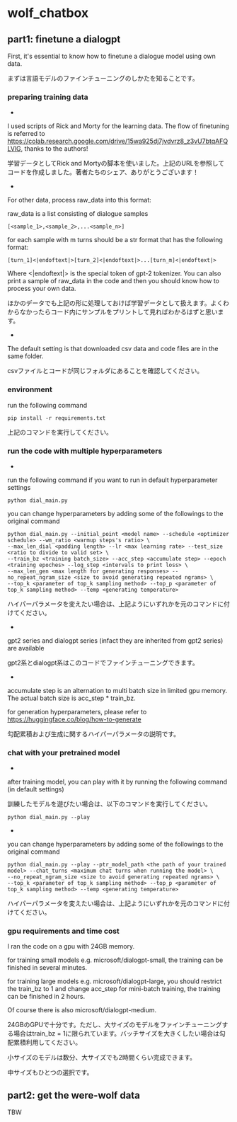 # wolf_chatbox

## part1: finetune a dialogpt
First, it's essential to know how to finetune a dialogue model using own data. 

まずは言語モデルのファインチューニングのしかたを知ることです。

### preparing training data

-
I used scripts of Rick and Morty for the learning data. The flow of finetuning is referred to https://colab.research.google.com/drive/15wa925dj7jvdvrz8_z3vU7btqAFQLVlG, thanks to the authors!

学習データとしてRick and Mortyの脚本を使いました。上記のURLを参照してコードを作成しました。著者たちのシェア、ありがとうございます！

-
For other data, process raw_data into this format:

raw_data is a list consisting of dialogue samples
```
[<sample_1>,<sample_2>,...<sample_n>]
```
for each sample with m turns should be a str format that has the following format:
```
[turn_1]<|endoftext|>[turn_2]<|endoftext|>...[turn_m]<|endoftext|>
```

Where <|endoftext|> is the special token of gpt-2 tokenizer. You can also print a sample of raw_data in the code and then you should know how to process your own data. 

ほかのデータでも上記の形に処理しておけば学習データとして扱えます。よくわからなかったらコード内にサンプルをプリントして見ればわかるはずと思います。

-
The default setting is that downloaded csv data and code files are in the same folder. 

csvファイルとコードが同じフォルダにあることを確認してください。

### environment
run the following command
```
pip install -r requirements.txt
```
上記のコマンドを実行してください。

### run the code with multiple hyperparameters
-
run the following command if you want to run in default hyperparameter settings
```
python dial_main.py
```
you can change hyperparameters by adding some of the followings to the original command
```
python dial_main.py --initial_point <model name> --schedule <optimizer schedule> --wm_ratio <warmup steps's ratio> \
--max_len_dial <padding length> --lr <max learning rate> --test_size <ratio to divide to valid set> \
--train_bz <training batch_size> --acc_step <accumulate step> --epoch <training epoches> --log_step <intervals to print loss> \
--max_len_gen <max length for generating responses> --no_repeat_ngram_size <size to avoid generating repeated ngrams> \
--top_k <parameter of top_k sampling method> --top_p <parameter of top_k sampling method> --temp <generating temperature> 
```

ハイパーパラメータを変えたい場合は、上記ようにいずれかを元のコマンドに付けてください。

-
gpt2 series and dialogpt series (infact they are inherited from gpt2 series) are available

gpt2系とdialogpt系はこのコードでファインチューニングできます。

-
accumulate step is an alternation to multi batch size in limited gpu memory. The actual batch size is acc_step * train_bz. 

for generation hyperparameters, please refer to https://huggingface.co/blog/how-to-generate

勾配累積および生成に関するハイパーパラメータの説明です。

### chat with your pretrained model
-
after training model, you can play with it by running the following command (in default settings)

訓練したモデルを遊びたい場合は、以下のコマンドを実行してください。

```
python dial_main.py --play
```

-
you can change hyperparameters by adding some of the followings to the original command
```
python dial_main.py --play --ptr_model_path <the path of your trained model> --chat_turns <maximum chat turns when running the model> \
--no_repeat_ngram_size <size to avoid generating repeated ngrams> \
--top_k <parameter of top_k sampling method> --top_p <parameter of top_k sampling method> --temp <generating temperature> 
```

ハイパーパラメータを変えたい場合は、上記ようにいずれかを元のコマンドに付けてください。

### gpu requirements and time cost

I ran the code on a gpu with 24GB memory.

for training small models e.g. microsoft/dialogpt-small, the training can be finished in several minutes. 

for training large models e.g. microsoft/dialogpt-large, you should restrict the train_bz to 1 and change acc_step for mini-batch training, the training can be finished in 2 hours. 

Of course there is also microsoft/dialogpt-medium. 

24GBのGPUで十分です。ただし、大サイズのモデルをファインチューニングする場合はtrain_bz = 1に限られています。バッチサイズを大きくしたい場合は勾配累積利用してください。 

小サイズのモデルは数分、大サイズでも2時間くらい完成できます。

中サイズもひとつの選択です。

## part2: get the were-wolf data
TBW
